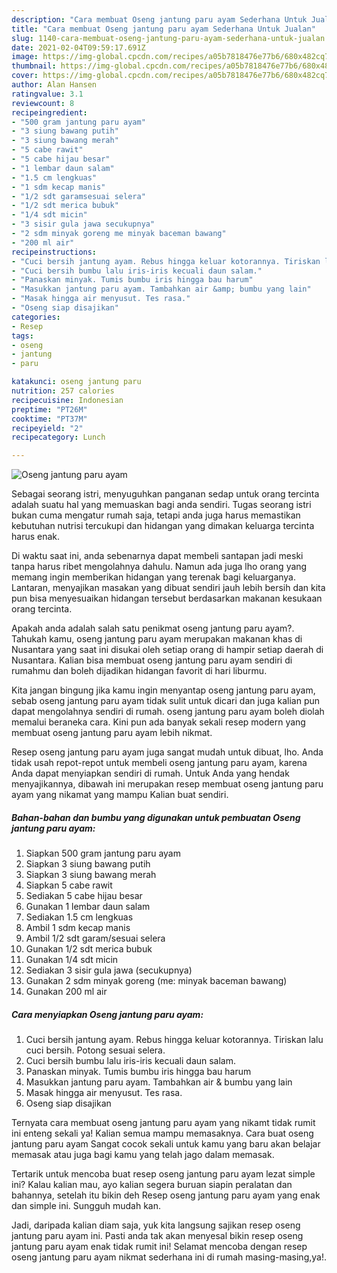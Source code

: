 ```yaml
---
description: "Cara membuat Oseng jantung paru ayam Sederhana Untuk Jualan"
title: "Cara membuat Oseng jantung paru ayam Sederhana Untuk Jualan"
slug: 1140-cara-membuat-oseng-jantung-paru-ayam-sederhana-untuk-jualan
date: 2021-02-04T09:59:17.691Z
image: https://img-global.cpcdn.com/recipes/a05b7818476e77b6/680x482cq70/oseng-jantung-paru-ayam-foto-resep-utama.jpg
thumbnail: https://img-global.cpcdn.com/recipes/a05b7818476e77b6/680x482cq70/oseng-jantung-paru-ayam-foto-resep-utama.jpg
cover: https://img-global.cpcdn.com/recipes/a05b7818476e77b6/680x482cq70/oseng-jantung-paru-ayam-foto-resep-utama.jpg
author: Alan Hansen
ratingvalue: 3.1
reviewcount: 8
recipeingredient:
- "500 gram jantung paru ayam"
- "3 siung bawang putih"
- "3 siung bawang merah"
- "5 cabe rawit"
- "5 cabe hijau besar"
- "1 lembar daun salam"
- "1.5 cm lengkuas"
- "1 sdm kecap manis"
- "1/2 sdt garamsesuai selera"
- "1/2 sdt merica bubuk"
- "1/4 sdt micin"
- "3 sisir gula jawa secukupnya"
- "2 sdm minyak goreng me minyak baceman bawang"
- "200 ml air"
recipeinstructions:
- "Cuci bersih jantung ayam. Rebus hingga keluar kotorannya. Tiriskan lalu cuci bersih. Potong sesuai selera."
- "Cuci bersih bumbu lalu iris-iris kecuali daun salam."
- "Panaskan minyak. Tumis bumbu iris hingga bau harum"
- "Masukkan jantung paru ayam. Tambahkan air &amp; bumbu yang lain"
- "Masak hingga air menyusut. Tes rasa."
- "Oseng siap disajikan"
categories:
- Resep
tags:
- oseng
- jantung
- paru

katakunci: oseng jantung paru 
nutrition: 257 calories
recipecuisine: Indonesian
preptime: "PT26M"
cooktime: "PT37M"
recipeyield: "2"
recipecategory: Lunch

---
```



![Oseng jantung paru ayam](https://img-global.cpcdn.com/recipes/a05b7818476e77b6/680x482cq70/oseng-jantung-paru-ayam-foto-resep-utama.jpg)

Sebagai seorang istri, menyuguhkan panganan sedap untuk orang tercinta adalah suatu hal yang memuaskan bagi anda sendiri. Tugas seorang istri bukan cuma mengatur rumah saja, tetapi anda juga harus memastikan kebutuhan nutrisi tercukupi dan hidangan yang dimakan keluarga tercinta harus enak.

Di waktu  saat ini, anda sebenarnya dapat membeli santapan jadi meski tanpa harus ribet mengolahnya dahulu. Namun ada juga lho orang yang memang ingin memberikan hidangan yang terenak bagi keluarganya. Lantaran, menyajikan masakan yang dibuat sendiri jauh lebih bersih dan kita pun bisa menyesuaikan hidangan tersebut berdasarkan makanan kesukaan orang tercinta. 



Apakah anda adalah salah satu penikmat oseng jantung paru ayam?. Tahukah kamu, oseng jantung paru ayam merupakan makanan khas di Nusantara yang saat ini disukai oleh setiap orang di hampir setiap daerah di Nusantara. Kalian bisa membuat oseng jantung paru ayam sendiri di rumahmu dan boleh dijadikan hidangan favorit di hari liburmu.

Kita jangan bingung jika kamu ingin menyantap oseng jantung paru ayam, sebab oseng jantung paru ayam tidak sulit untuk dicari dan juga kalian pun dapat mengolahnya sendiri di rumah. oseng jantung paru ayam boleh diolah memalui beraneka cara. Kini pun ada banyak sekali resep modern yang membuat oseng jantung paru ayam lebih nikmat.

Resep oseng jantung paru ayam juga sangat mudah untuk dibuat, lho. Anda tidak usah repot-repot untuk membeli oseng jantung paru ayam, karena Anda dapat menyiapkan sendiri di rumah. Untuk Anda yang hendak menyajikannya, dibawah ini merupakan resep membuat oseng jantung paru ayam yang nikamat yang mampu Kalian buat sendiri.

<!--inarticleads1-->

##### Bahan-bahan dan bumbu yang digunakan untuk pembuatan Oseng jantung paru ayam:

1. Siapkan 500 gram jantung paru ayam
1. Siapkan 3 siung bawang putih
1. Siapkan 3 siung bawang merah
1. Siapkan 5 cabe rawit
1. Sediakan 5 cabe hijau besar
1. Gunakan 1 lembar daun salam
1. Sediakan 1.5 cm lengkuas
1. Ambil 1 sdm kecap manis
1. Ambil 1/2 sdt garam/sesuai selera
1. Gunakan 1/2 sdt merica bubuk
1. Gunakan 1/4 sdt micin
1. Sediakan 3 sisir gula jawa (secukupnya)
1. Gunakan 2 sdm minyak goreng (me: minyak baceman bawang)
1. Gunakan 200 ml air




<!--inarticleads2-->

##### Cara menyiapkan Oseng jantung paru ayam:

1. Cuci bersih jantung ayam. Rebus hingga keluar kotorannya. Tiriskan lalu cuci bersih. Potong sesuai selera.
1. Cuci bersih bumbu lalu iris-iris kecuali daun salam.
1. Panaskan minyak. Tumis bumbu iris hingga bau harum
1. Masukkan jantung paru ayam. Tambahkan air &amp; bumbu yang lain
1. Masak hingga air menyusut. Tes rasa.
1. Oseng siap disajikan




Ternyata cara membuat oseng jantung paru ayam yang nikamt tidak rumit ini enteng sekali ya! Kalian semua mampu memasaknya. Cara buat oseng jantung paru ayam Sangat cocok sekali untuk kamu yang baru akan belajar memasak atau juga bagi kamu yang telah jago dalam memasak.

Tertarik untuk mencoba buat resep oseng jantung paru ayam lezat simple ini? Kalau kalian mau, ayo kalian segera buruan siapin peralatan dan bahannya, setelah itu bikin deh Resep oseng jantung paru ayam yang enak dan simple ini. Sungguh mudah kan. 

Jadi, daripada kalian diam saja, yuk kita langsung sajikan resep oseng jantung paru ayam ini. Pasti anda tak akan menyesal bikin resep oseng jantung paru ayam enak tidak rumit ini! Selamat mencoba dengan resep oseng jantung paru ayam nikmat sederhana ini di rumah masing-masing,ya!.

